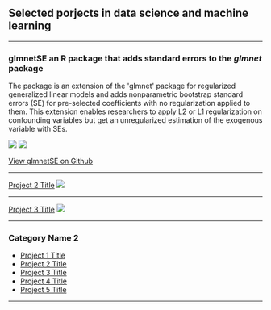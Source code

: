 ## Selected porjects in data science and machine learning

---

### glmnetSE an R package that adds standard errors to the *glmnet* package

The package is an extension of the 'glmnet' package for regularized generalized linear models and adds nonparametric bootstrap standard errors (SE) for pre-selected coefficients with no regularization applied to them. This extension enables researchers to apply L2 or L1 regularization on confounding variables but get an unregularized estimation of the exogenous variable with SEs.


[![](https://img.shields.io/badge/R%20Studio-white?logo=RStudio&logoColor=blue)](#)
[![](https://img.shields.io/badge/Jupyter-white?logo=Jupyter)](#) 

[View glmnetSE on Github](https://github.com/sebastianbahr/glmnetSE)


---
[Project 2 Title](/pdf/sample_presentation.pdf)
<img src="images/dummy_thumbnail.jpg?raw=true"/>

---
[Project 3 Title](http://example.com/)
<img src="images/dummy_thumbnail.jpg?raw=true"/>

---

### Category Name 2

- [Project 1 Title](http://example.com/)
- [Project 2 Title](http://example.com/)
- [Project 3 Title](http://example.com/)
- [Project 4 Title](http://example.com/)
- [Project 5 Title](http://example.com/)

---



